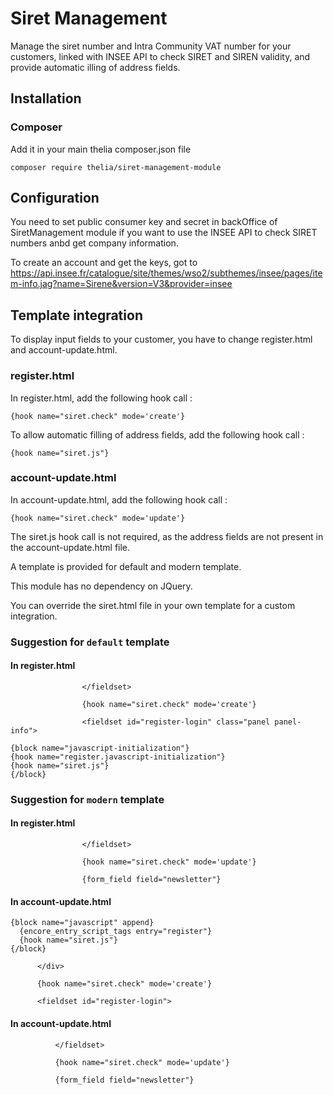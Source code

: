 # Siret Management

Manage the siret number and Intra Community VAT number for your customers, linked with INSEE API
to check SIRET and SIREN validity, and provide automatic illing of address fields.

## Installation

### Composer

Add it in your main thelia composer.json file

```
composer require thelia/siret-management-module
```

## Configuration

You need to set public consumer key and secret in backOffice of SiretManagement module
if you want to use the INSEE API to check SIRET numbers anbd get company information.

To create an account and get the keys, got to https://api.insee.fr/catalogue/site/themes/wso2/subthemes/insee/pages/item-info.jag?name=Sirene&version=V3&provider=insee

## Template integration

To display input fields to your customer, you have to change register.html and account-update.html.

### register.html

In register.html, add the following hook call :

`{hook name="siret.check" mode='create'}`

To allow automatic filling of address fields, add the following hook call :

`{hook name="siret.js"}`

### account-update.html

In account-update.html, add the following hook call :

`{hook name="siret.check" mode='update'}`

The siret.js hook call is not required, as the address fields are not present in the account-update.html file.

A template is provided for default and modern template.

This module has no dependency on JQuery.

You can override the siret.html file in your own template for a custom integration.

### Suggestion for `default` template
#### In register.html
```
                </fieldset>

                {hook name="siret.check" mode='create'}

                <fieldset id="register-login" class="panel panel-info">
```

```
{block name="javascript-initialization"}
{hook name="register.javascript-initialization"}
{hook name="siret.js"}
{/block}
```

### Suggestion for `modern` template

#### In register.html

```
                </fieldset>

                {hook name="siret.check" mode='update'}

                {form_field field="newsletter"}
```

#### In account-update.html

```
{block name="javascript" append}
  {encore_entry_script_tags entry="register"}
  {hook name="siret.js"}
{/block}
```

```
      </div>

      {hook name="siret.check" mode='create'}

      <fieldset id="register-login">
```

#### In account-update.html

```
          </fieldset>

          {hook name="siret.check" mode='update'}

          {form_field field="newsletter"}
```
